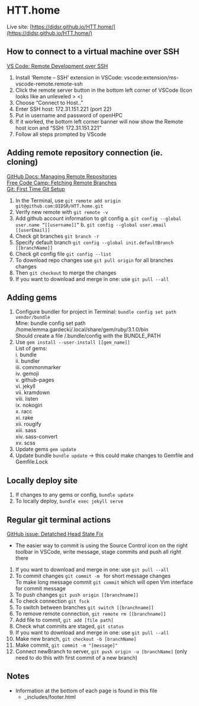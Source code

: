 # HTT.home
Live site: [https://didsr.github.io/HTT.home/](https://didsr.github.io/HTT.home/)

## How to connect to a virtual machine over SSH
[VS Code: Remote Development over SSH](https://code.visualstudio.com/docs/remote/ssh-tutorial) 
1.	Install ‘Remote – SSH’ extension in VSCode: vscode:extension/ms-vscode-remote.remote-ssh
2.	Click the remote server button in the bottom left corner of VSCode (Icon looks like an unleveled > <) 
3.	Choose “Connect to Host..”  
4.	Enter SSH host: 172.31.151.221 (port 22)
5.	Put in username and password of openHPC
6.	If it worked, the bottom left corner banner will now show the Remote host icon and “SSH: 172.31.151.221”
7.	Follow all steps prompted by VScode

## Adding remote repository connection (ie. cloning)
[GitHub Docs: Managing Remote Repositories](https://docs.github.com/en/get-started/getting-started-with-git/managing-remote-repositories)  
[Free Code Camp: Fetching Remote Branches](https://www.freecodecamp.org/news/git-pull-remote-branch-how-to-fetch-remote-branches-in-git/#:~:text=You%20can%20do%20this%20with,or%20inspect%20at%20any%20time.)  
[Git: First Time Git Setup](https://git-scm.com/book/en/v2/Getting-Started-First-Time-Git-Setup)  

1.	In the Terminal, use `git remote add origin git@github.com:DIDSR/HTT.home.git`
2.	Verify new remote with `git remote -v`
3.	Add github account information to git config 
a.	`git config --global user.name “[[username]]”`
b.	`git config --global user.email [[userEmail]]`
4.	Check git branches `git branch -r`
5.	Specify default branch `git config --global init.defaultBranch [[branchName]]`
6.	Check git config file `git config --list` 
7.	To download repo changes use `git pull origin` for all branches changes
8.	Then `git checkout` to merge the changes
9.	If you want to download and merge in one: use `git pull --all`

## Adding gems
1.	Configure bundler for project in Terminal: `bundle config set path vendor/bundle`  
    Mine: bundle config set path /home/emma.gardecki/.local/share/gem/ruby/3.1.0/bin  
    Should create a file /.bundle/config with the BUNDLE_PATH  
2.	Use `gem install --user-install [[gem_name]]`  
    List of gems:    
        i.	bundle  
        ii.	bundler  
        iii.	commonmarker  
        iv.	gemoji  
        v.	github-pages  
        vi.	jekyll  
        vii.	kramdown  
        viii.	listen  
        ix.	nokogiri  
        x.	racc  
        xi.	rake  
        xii.	rougify  
        xiii.	sass  
        xiv.	sass-convert  
        xv.	scss  
3.	Update gems `gem update`  
4.	Update bundle `bundle update` -> this could make changes to Gemfile and Gemfile.Lock  

## Locally deploy site
1.	If changes to any gems or config, `bundle update`  
2.	To locally deploy, `bundle exec jekyll serve`  

## Regular git terminal actions
[GitHub issue: Detatched Head State Fix](https://github.com/desktop/desktop/issues/16244)  
* The easier way to commit is using the Source Control icon on the right toolbar in VSCode, write message, stage commits and push all right there

1.	If you want to download and merge in one: use `git pull --all`  
2.	To commit changes `git commit -m ` for short message changes  
    To make long message commit `git commit` which will open Vim interface for commit message  
3.	To push changes `git push origin [[branchname]]`  
4.	To check connection `git fsck`  
5.	To switch between branches `git switch [[branchname]]`  
6.	To remove remote connection, `git remote rm [[branchname]]`
7.	Add file to commit, `git add [file path]`
8.	Check what commits are staged, `git status`
9.	If you want to download and merge in one: use `git pull --all`
10.	Make new branch, `git checkout -b [branchName]`
11.	Make commit, `git commit -m "[message]"`
12.	Connect newBranch to server, `git push origin -u [branchName]` (only need to do this with first commit of a new branch)


## Notes
* Information at the bottom of each page is found in this file
  * _includes/footer.html
